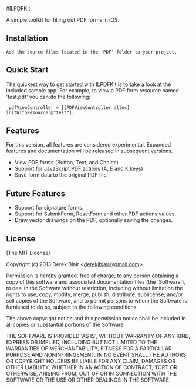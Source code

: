 #ILPDFKit

A simple toolkit for filling out PDF forms in iOS.

## Installation

    Add the source files located in the 'PDF' folder to your project.

## Quick Start

 The quickest way to get started with ILPDFKit is to take a look at the included sample app. For example, to view a PDF form resource named 'test.pdf' you can do the following:

    _pdfViewController = [[PDFViewController alloc] initWithResource:@"test"];

## Features


  For this version, all features are considered experimental. Expanded features and documentation will be released in subsequent versions.
  
  * View PDF forms (Button, Text, and Choice)
  * Support for JavaScript PDF actions (A, E and K keys)
  * Save form data to the original PDF file.
  
## Future Features
  * Support for signature forms.
  * Support for SubmitForm, ResetForm and other PDF actions values. 
  * Draw vector drawings on the PDF, optionally saving the changes.


## License

(The MIT License)

Copyright (c) 2013 Derek Blair &lt;derekjblair@gmail.com&gt;

Permission is hereby granted, free of charge, to any person obtaining
a copy of this software and associated documentation files (the
'Software'), to deal in the Software without restriction, including
without limitation the rights to use, copy, modify, merge, publish,
distribute, sublicense, and/or sell copies of the Software, and to
permit persons to whom the Software is furnished to do so, subject to
the following conditions:

The above copyright notice and this permission notice shall be
included in all copies or substantial portions of the Software.

THE SOFTWARE IS PROVIDED 'AS IS', WITHOUT WARRANTY OF ANY KIND,
EXPRESS OR IMPLIED, INCLUDING BUT NOT LIMITED TO THE WARRANTIES OF
MERCHANTABILITY, FITNESS FOR A PARTICULAR PURPOSE AND NONINFRINGEMENT.
IN NO EVENT SHALL THE AUTHORS OR COPYRIGHT HOLDERS BE LIABLE FOR ANY
CLAIM, DAMAGES OR OTHER LIABILITY, WHETHER IN AN ACTION OF CONTRACT,
TORT OR OTHERWISE, ARISING FROM, OUT OF OR IN CONNECTION WITH THE
SOFTWARE OR THE USE OR OTHER DEALINGS IN THE SOFTWARE.

